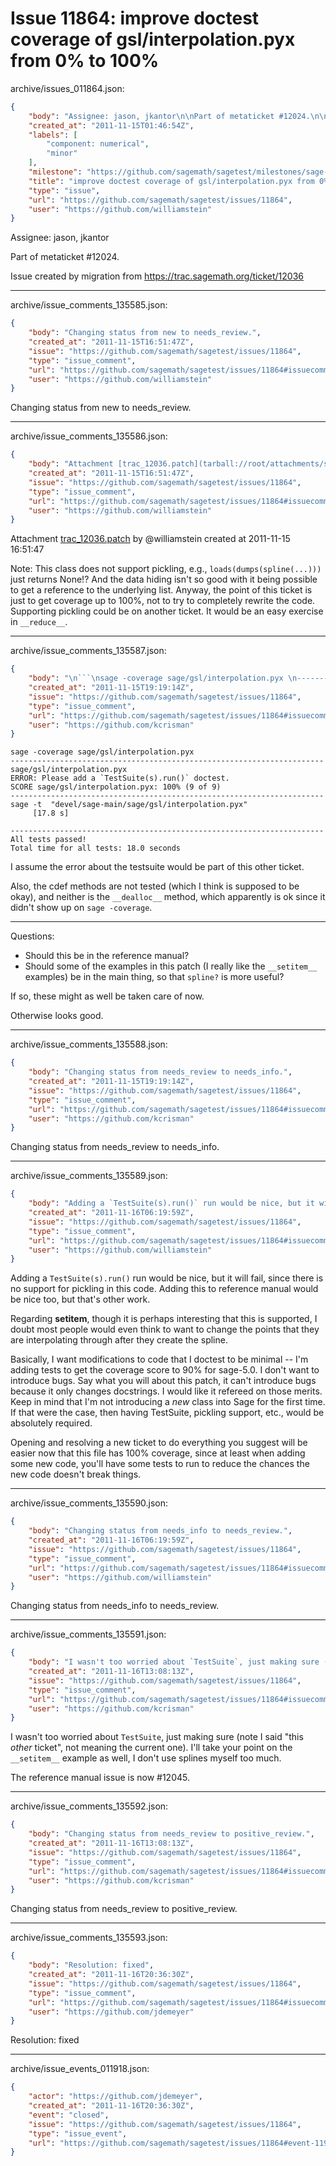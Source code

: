 # Issue 11864: improve doctest coverage of gsl/interpolation.pyx from 0% to 100%

archive/issues_011864.json:
```json
{
    "body": "Assignee: jason, jkantor\n\nPart of metaticket #12024.\n\nIssue created by migration from https://trac.sagemath.org/ticket/12036\n\n",
    "created_at": "2011-11-15T01:46:54Z",
    "labels": [
        "component: numerical",
        "minor"
    ],
    "milestone": "https://github.com/sagemath/sagetest/milestones/sage-4.8",
    "title": "improve doctest coverage of gsl/interpolation.pyx from 0% to 100%",
    "type": "issue",
    "url": "https://github.com/sagemath/sagetest/issues/11864",
    "user": "https://github.com/williamstein"
}
```
Assignee: jason, jkantor

Part of metaticket #12024.

Issue created by migration from https://trac.sagemath.org/ticket/12036





---

archive/issue_comments_135585.json:
```json
{
    "body": "Changing status from new to needs_review.",
    "created_at": "2011-11-15T16:51:47Z",
    "issue": "https://github.com/sagemath/sagetest/issues/11864",
    "type": "issue_comment",
    "url": "https://github.com/sagemath/sagetest/issues/11864#issuecomment-135585",
    "user": "https://github.com/williamstein"
}
```

Changing status from new to needs_review.



---

archive/issue_comments_135586.json:
```json
{
    "body": "Attachment [trac_12036.patch](tarball://root/attachments/some-uuid/ticket12036/trac_12036.patch) by @williamstein created at 2011-11-15 16:51:47\n\nNote:  This class does not support pickling, e.g., `loads(dumps(spline(...)))` just returns None!?   And the data hiding isn't so good with it being possible to get a reference to the underlying list.  Anyway, the point of this ticket is just to get coverage up to 100%, not to try to completely rewrite the code.  Supporting pickling could be on another ticket.  It would be an easy exercise in `__reduce__`.",
    "created_at": "2011-11-15T16:51:47Z",
    "issue": "https://github.com/sagemath/sagetest/issues/11864",
    "type": "issue_comment",
    "url": "https://github.com/sagemath/sagetest/issues/11864#issuecomment-135586",
    "user": "https://github.com/williamstein"
}
```

Attachment [trac_12036.patch](tarball://root/attachments/some-uuid/ticket12036/trac_12036.patch) by @williamstein created at 2011-11-15 16:51:47

Note:  This class does not support pickling, e.g., `loads(dumps(spline(...)))` just returns None!?   And the data hiding isn't so good with it being possible to get a reference to the underlying list.  Anyway, the point of this ticket is just to get coverage up to 100%, not to try to completely rewrite the code.  Supporting pickling could be on another ticket.  It would be an easy exercise in `__reduce__`.



---

archive/issue_comments_135587.json:
```json
{
    "body": "\n```\nsage -coverage sage/gsl/interpolation.pyx \n----------------------------------------------------------------------\nsage/gsl/interpolation.pyx\nERROR: Please add a `TestSuite(s).run()` doctest.\nSCORE sage/gsl/interpolation.pyx: 100% (9 of 9)\n----------------------------------------------------------------------\nsage -t  \"devel/sage-main/sage/gsl/interpolation.pyx\"       \n\t [17.8 s]\n \n----------------------------------------------------------------------\nAll tests passed!\nTotal time for all tests: 18.0 seconds\n```\n\nI assume the error about the testsuite would be part of this other ticket.\n\nAlso, the cdef methods are not tested (which I think is supposed to be okay), and neither is the `__dealloc__` method, which apparently is ok since it didn't show up on `sage -coverage`.\n\n\n----\n\nQuestions: \n* Should this be in the reference manual?\n* Should some of the examples in this patch (I really like the `__setitem__` examples) be in the main thing, so that `spline?` is more useful?\n\nIf so, these might as well be taken care of now.\n\nOtherwise looks good.",
    "created_at": "2011-11-15T19:19:14Z",
    "issue": "https://github.com/sagemath/sagetest/issues/11864",
    "type": "issue_comment",
    "url": "https://github.com/sagemath/sagetest/issues/11864#issuecomment-135587",
    "user": "https://github.com/kcrisman"
}
```


```
sage -coverage sage/gsl/interpolation.pyx 
----------------------------------------------------------------------
sage/gsl/interpolation.pyx
ERROR: Please add a `TestSuite(s).run()` doctest.
SCORE sage/gsl/interpolation.pyx: 100% (9 of 9)
----------------------------------------------------------------------
sage -t  "devel/sage-main/sage/gsl/interpolation.pyx"       
	 [17.8 s]
 
----------------------------------------------------------------------
All tests passed!
Total time for all tests: 18.0 seconds
```

I assume the error about the testsuite would be part of this other ticket.

Also, the cdef methods are not tested (which I think is supposed to be okay), and neither is the `__dealloc__` method, which apparently is ok since it didn't show up on `sage -coverage`.


----

Questions: 
* Should this be in the reference manual?
* Should some of the examples in this patch (I really like the `__setitem__` examples) be in the main thing, so that `spline?` is more useful?

If so, these might as well be taken care of now.

Otherwise looks good.



---

archive/issue_comments_135588.json:
```json
{
    "body": "Changing status from needs_review to needs_info.",
    "created_at": "2011-11-15T19:19:14Z",
    "issue": "https://github.com/sagemath/sagetest/issues/11864",
    "type": "issue_comment",
    "url": "https://github.com/sagemath/sagetest/issues/11864#issuecomment-135588",
    "user": "https://github.com/kcrisman"
}
```

Changing status from needs_review to needs_info.



---

archive/issue_comments_135589.json:
```json
{
    "body": "Adding a `TestSuite(s).run()` run would be nice, but it will fail, since there is no support for pickling in this code.  Adding this to reference manual would be nice too, but that's other work.   \n\nRegarding __setitem__, though it is perhaps interesting that this is supported, I doubt most people would even think to want to change the points that they are interpolating through after they create the spline. \n\nBasically, I want modifications to code that I doctest to be minimal -- I'm adding tests to get the coverage score to 90% for sage-5.0.  I don't want to introduce bugs.   Say what you will about this patch, it can't introduce bugs because it only changes docstrings.  I would like it refereed on those merits.  Keep in mind that I'm not introducing a *new* class into Sage for the first time.   If that were the case, then having TestSuite, pickling support, etc., would be absolutely required.   \n\nOpening and resolving a new ticket to do everything you suggest will be easier now that this file has 100% coverage, since at least when adding some new code, you'll have some tests to run to reduce the chances the new code doesn't break things.",
    "created_at": "2011-11-16T06:19:59Z",
    "issue": "https://github.com/sagemath/sagetest/issues/11864",
    "type": "issue_comment",
    "url": "https://github.com/sagemath/sagetest/issues/11864#issuecomment-135589",
    "user": "https://github.com/williamstein"
}
```

Adding a `TestSuite(s).run()` run would be nice, but it will fail, since there is no support for pickling in this code.  Adding this to reference manual would be nice too, but that's other work.   

Regarding __setitem__, though it is perhaps interesting that this is supported, I doubt most people would even think to want to change the points that they are interpolating through after they create the spline. 

Basically, I want modifications to code that I doctest to be minimal -- I'm adding tests to get the coverage score to 90% for sage-5.0.  I don't want to introduce bugs.   Say what you will about this patch, it can't introduce bugs because it only changes docstrings.  I would like it refereed on those merits.  Keep in mind that I'm not introducing a *new* class into Sage for the first time.   If that were the case, then having TestSuite, pickling support, etc., would be absolutely required.   

Opening and resolving a new ticket to do everything you suggest will be easier now that this file has 100% coverage, since at least when adding some new code, you'll have some tests to run to reduce the chances the new code doesn't break things.



---

archive/issue_comments_135590.json:
```json
{
    "body": "Changing status from needs_info to needs_review.",
    "created_at": "2011-11-16T06:19:59Z",
    "issue": "https://github.com/sagemath/sagetest/issues/11864",
    "type": "issue_comment",
    "url": "https://github.com/sagemath/sagetest/issues/11864#issuecomment-135590",
    "user": "https://github.com/williamstein"
}
```

Changing status from needs_info to needs_review.



---

archive/issue_comments_135591.json:
```json
{
    "body": "I wasn't too worried about `TestSuite`, just making sure (note I said \"this *other* ticket\", not meaning the current one).  I'll take your point on the `__setitem__` example as well, I don't use splines myself too much.\n\nThe reference manual issue is now #12045.",
    "created_at": "2011-11-16T13:08:13Z",
    "issue": "https://github.com/sagemath/sagetest/issues/11864",
    "type": "issue_comment",
    "url": "https://github.com/sagemath/sagetest/issues/11864#issuecomment-135591",
    "user": "https://github.com/kcrisman"
}
```

I wasn't too worried about `TestSuite`, just making sure (note I said "this *other* ticket", not meaning the current one).  I'll take your point on the `__setitem__` example as well, I don't use splines myself too much.

The reference manual issue is now #12045.



---

archive/issue_comments_135592.json:
```json
{
    "body": "Changing status from needs_review to positive_review.",
    "created_at": "2011-11-16T13:08:13Z",
    "issue": "https://github.com/sagemath/sagetest/issues/11864",
    "type": "issue_comment",
    "url": "https://github.com/sagemath/sagetest/issues/11864#issuecomment-135592",
    "user": "https://github.com/kcrisman"
}
```

Changing status from needs_review to positive_review.



---

archive/issue_comments_135593.json:
```json
{
    "body": "Resolution: fixed",
    "created_at": "2011-11-16T20:36:30Z",
    "issue": "https://github.com/sagemath/sagetest/issues/11864",
    "type": "issue_comment",
    "url": "https://github.com/sagemath/sagetest/issues/11864#issuecomment-135593",
    "user": "https://github.com/jdemeyer"
}
```

Resolution: fixed



---

archive/issue_events_011918.json:
```json
{
    "actor": "https://github.com/jdemeyer",
    "created_at": "2011-11-16T20:36:30Z",
    "event": "closed",
    "issue": "https://github.com/sagemath/sagetest/issues/11864",
    "type": "issue_event",
    "url": "https://github.com/sagemath/sagetest/issues/11864#event-11918"
}
```

